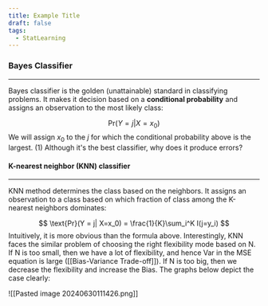 ```yaml
---
title: Example Title
draft: false
tags:
  - StatLearning
---
```

 

### Bayes Classifier
---
Bayes classifier is the golden (unattainable) standard in classifying problems. It makes it decision based on a **conditional probability** and assigns an observation to the most likely class:

$$
\text{Pr}(Y = j| X=x_0)
$$
We will assign $x_0$ to the $j$ for which the conditional probability above is the largest. (1) Although it's the best classifier, why does it produce errors? 

#### K-nearest neighbor (KNN) classifier
---
KNN method determines the class based on the neighbors. It assigns an observation to a class based on which fraction of class among the K-nearest neighbors dominates: 

$$
\text{Pr}(Y = j| X=x_0) = \frac{1}{K}\sum_i^K I(j=y_i)
$$
Intuitively, it is more obvious than the formula above. Interestingly, KNN faces the similar problem of choosing the right flexibility mode based on N. If N is too small, then we have a lot of flexibility, and hence Var in the MSE equation is large ([[Bias-Variance Trade-off]]). If N is too big, then we decrease the flexibility and increase the Bias. The graphs below depict the case clearly:

![[Pasted image 20240630111426.png]]
